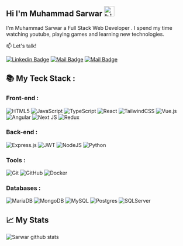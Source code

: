 ## Hi I'm Muhammad Sarwar <img src="https://user-images.githubusercontent.com/1303154/88677602-1635ba80-d120-11ea-84d8-d263ba5fc3c0.gif" width="28px" alt="hi">

I'm Muhammad Sarwar a Full Stack Web Developer . I spend my time watching youtube, playing games and learning new technologies.

:mailbox: Let's talk!


[![Linkedin Badge](https://img.shields.io/badge/-Muhammad%20Sarwar-0e76a8?style=flat&labelColor=0e76a8&logo=linkedin&logoColor=white)](https://www.linkedin.com/in/muhammad-sarwar-649714185/) 
[![Mail Badge](https://img.shields.io/badge/-Muhammad%20Sarwar-4267B2?style=flat&labelColor=4267B2&logo=facebook&logoColor=white)](https://web.facebook.com/muhammadsarwar109/) 
[![Mail Badge](https://img.shields.io/badge/-Muhammad%20Sarwar-c0392b?style=flat&labelColor=c0392b&logo=gmail&logoColor=white)](mailto:rrsarwar109@gmail.com)

 ## :books: My Teck Stack : 
### Front-end : 
![HTML5](https://img.shields.io/badge/html5-%23E34F26.svg?style=for-the-badge&logo=html5&logoColor=white) 	![JavaScript](https://img.shields.io/badge/javascript-%23323330.svg?style=for-the-badge&logo=javascript&logoColor=%23F7DF1E) ![TypeScript](https://img.shields.io/badge/typescript-%23007ACC.svg?style=for-the-badge&logo=typescript&logoColor=white) ![React](https://img.shields.io/badge/react-%2320232a.svg?style=for-the-badge&logo=react&logoColor=%2361DAFB)	![TailwindCSS](https://img.shields.io/badge/tailwindcss-%2338B2AC.svg?style=for-the-badge&logo=tailwind-css&logoColor=white) ![Vue.js](https://img.shields.io/badge/vuejs-%2335495e.svg?style=for-the-badge&logo=vuedotjs&logoColor=%234FC08D)
![Angular](https://img.shields.io/badge/Angular-%2320232a?style=for-the-badge&logo=Angular&logoColor=red) ![Next JS](https://img.shields.io/badge/NextJS-%2320232a?style=for-the-badge&logo=Next&logoColor=red) ![Redux](https://img.shields.io/badge/Redux-593D88?style=for-the-badge&logo=redux&logoColor=white) 
### Back-end : 
![Express.js](https://img.shields.io/badge/express.js-%23404d59.svg?style=for-the-badge&logo=express&logoColor=%2361DAFB) ![JWT](https://img.shields.io/badge/JWT-black?style=for-the-badge&logo=JSON%20web%20tokens) ![NodeJS](https://img.shields.io/badge/node.js-6DA55F?style=for-the-badge&logo=node.js&logoColor=white)
![Python]( 	https://img.shields.io/badge/Python-3776AB?style=for-the-badge&logo=python&logoColor=white)
### Tools :
![Git](https://img.shields.io/badge/git-%23F05033.svg?style=for-the-badge&logo=git&logoColor=white)
	![GitHub](https://img.shields.io/badge/github-%23121011.svg?style=for-the-badge&logo=github&logoColor=white) ![Docker](https://img.shields.io/badge/docker-%230db7ed.svg?style=for-the-badge&logo=docker&logoColor=white)
	
### Databases :
![MariaDB](https://img.shields.io/badge/MariaDB-003545?style=for-the-badge&logo=mariadb&logoColor=white) ![MongoDB](https://img.shields.io/badge/MongoDB-%234ea94b.svg?style=for-the-badge&logo=mongodb&logoColor=white) ![MySQL](https://img.shields.io/badge/mysql-%2300f.svg?style=for-the-badge&logo=mysql&logoColor=white) ![Postgres](https://img.shields.io/badge/postgres-%23316192.svg?style=for-the-badge&logo=postgresql&logoColor=white)
![SQLServer](https://img.shields.io/badge/sqlserver-%23316192.svg?style=for-the-badge&logo=mssqlserver&logoColor=white)
## :chart_with_upwards_trend: My Stats
![Sarwar github stats](https://github-readme-stats.vercel.app/api?username=maksof-sarwar&show_icons=true&theme=radical&count_private=true&include_all_commits=true&show_owner=true)
